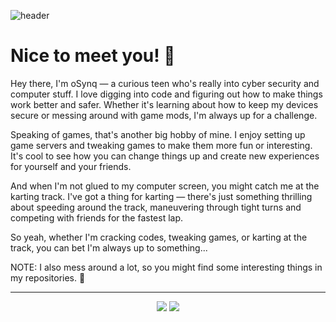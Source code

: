 ![header](https://capsule-render.vercel.app/api?type=transparent&height=90&text=Hey!%20I'm%20oSynq&fontColor=9745f5&fontAlignY=50&animation=twinkling)

# Nice to meet you! 👋

Hey there, I'm oSynq — a curious teen who's really into cyber security and computer stuff. I love digging into code and figuring out how to make things work better and safer. Whether it's learning about how to keep my devices secure or messing around with game mods, I'm always up for a challenge.

Speaking of games, that's another big hobby of mine. I enjoy setting up game servers and tweaking games to make them more fun or interesting. It's cool to see how you can change things up and create new experiences for yourself and your friends.

And when I'm not glued to my computer screen, you might catch me at the karting track. I've got a thing for karting — there's just something thrilling about speeding around the track, maneuvering through tight turns and competing with friends for the fastest lap.

So yeah, whether I'm cracking codes, tweaking games, or karting at the track, you can bet I'm always up to something...

NOTE: I also mess around a lot, so you might find some interesting things in my repositories. 👀


---

<p align="center">
  <img src="https://github-readme-stats.vercel.app/api?username=oSynq&show_icons=true&theme=midnight-purple" />
  <img src="https://github-readme-stats.vercel.app/api/top-langs/?username=oSynq&show_icons=true&theme=midnight-purple&hide_progress=true" />
</a>